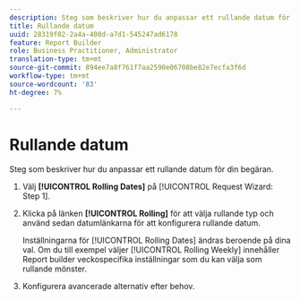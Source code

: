 ```yaml
---
description: Steg som beskriver hur du anpassar ett rullande datum för din begäran.
title: Rullande datum
uuid: 28319f02-2a4a-408d-a7d1-545247ad6178
feature: Report Builder
role: Business Practitioner, Administrator
translation-type: tm+mt
source-git-commit: 894ee7a8f761f7aa2590e06708be82e7ecfa3f6d
workflow-type: tm+mt
source-wordcount: '83'
ht-degree: 7%

---
```



# Rullande datum

Steg som beskriver hur du anpassar ett rullande datum för din begäran.

1. Välj **[!UICONTROL Rolling Dates]** på [!UICONTROL Request Wizard: Step 1].
1. Klicka på länken **[!UICONTROL Rolling]** för att välja rullande typ och använd sedan datumlänkarna för att konfigurera rullande datum.

   Inställningarna för [!UICONTROL Rolling Dates] ändras beroende på dina val. Om du till exempel väljer [!UICONTROL Rolling Weekly] innehåller Report builder veckospecifika inställningar som du kan välja som rullande mönster.

1. Konfigurera avancerade alternativ efter behov.
